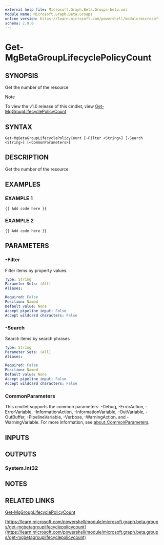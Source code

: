 ```yaml
---
external help file: Microsoft.Graph.Beta.Groups-help.xml
Module Name: Microsoft.Graph.Beta.Groups
online version: https://learn.microsoft.com/powershell/module/microsoft.graph.beta.groups/get-mgbetagrouplifecyclepolicycount
schema: 2.0.0
---
```


# Get-MgBetaGroupLifecyclePolicyCount

## SYNOPSIS
Get the number of the resource

> [!NOTE]
> To view the v1.0 release of this cmdlet, view [Get-MgGroupLifecyclePolicyCount](/powershell/module/Microsoft.Graph.Groups/Get-MgGroupLifecyclePolicyCount?view=graph-powershell-1.0)

## SYNTAX

```
Get-MgBetaGroupLifecyclePolicyCount [-Filter <String>] [-Search <String>] [<CommonParameters>]
```

## DESCRIPTION
Get the number of the resource

## EXAMPLES

### EXAMPLE 1
```
{{ Add code here }}
```

### EXAMPLE 2
```
{{ Add code here }}
```

## PARAMETERS

### -Filter
Filter items by property values

```yaml
Type: String
Parameter Sets: (All)
Aliases:

Required: False
Position: Named
Default value: None
Accept pipeline input: False
Accept wildcard characters: False
```

### -Search
Search items by search phrases

```yaml
Type: String
Parameter Sets: (All)
Aliases:

Required: False
Position: Named
Default value: None
Accept pipeline input: False
Accept wildcard characters: False
```

### CommonParameters
This cmdlet supports the common parameters: -Debug, -ErrorAction, -ErrorVariable, -InformationAction, -InformationVariable, -OutVariable, -OutBuffer, -PipelineVariable, -Verbose, -WarningAction, and -WarningVariable. For more information, see [about_CommonParameters](http://go.microsoft.com/fwlink/?LinkID=113216).

## INPUTS

## OUTPUTS

### System.Int32
## NOTES

## RELATED LINKS
[Get-MgGroupLifecyclePolicyCount](/powershell/module/Microsoft.Graph.Groups/Get-MgGroupLifecyclePolicyCount?view=graph-powershell-1.0)

[https://learn.microsoft.com/powershell/module/microsoft.graph.beta.groups/get-mgbetagrouplifecyclepolicycount](https://learn.microsoft.com/powershell/module/microsoft.graph.beta.groups/get-mgbetagrouplifecyclepolicycount)

